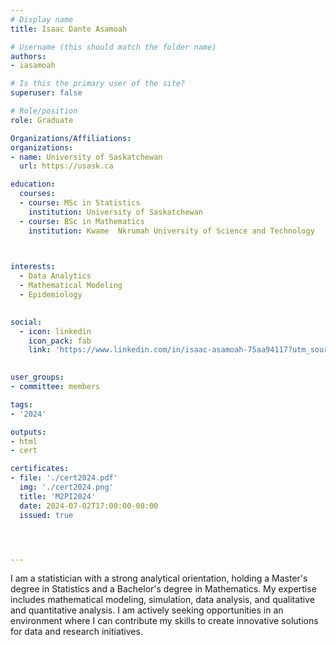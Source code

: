 ```yaml
---
# Display name
title: Isaac Dante Asamoah

# Username (this should match the folder name)
authors:
- iasamoah

# Is this the primary user of the site?
superuser: false

# Role/position
role: Graduate

Organizations/Affiliations:
organizations:
- name: University of Saskatchewan
  url: https://usask.ca

education:
  courses:
  - course: MSc in Statistics
    institution: University of Saskatchewan
  - course: BSc in Mathematics
    institution: Kwame  Nkrumah University of Science and Technology
  


interests:
  - Data Analytics
  - Mathematical Modeling
  - Epidemiology
  

social:
  - icon: linkedin
    icon_pack: fab
    link: 'https://www.linkedin.com/in/isaac-asamoah-75aa94117?utm_source=share&utm_campaign=share_via&utm_content=profile&utm_medium=ios_app'
   

user_groups:
- committee: members

tags:
- '2024'

outputs:
- html
- cert

certificates:
- file: './cert2024.pdf'
  img: './cert2024.png'
  title: 'M2PI2024'
  date: 2024-07-02T17:00:00-08:00
  issued: true




---
```


I am a statistician with a strong analytical orientation, holding a Master's degree in Statistics and a Bachelor's degree in Mathematics. My expertise includes mathematical modeling, simulation, data analysis, and qualitative and quantitative analysis. I am actively seeking opportunities in an environment where I can contribute my skills to create innovative solutions for data and research initiatives.
